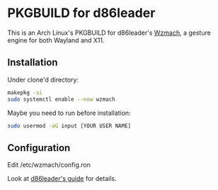 # PKGBUILD for d86leader

This is an Arch Linux's PKGBUILD for d86leader's [Wzmach](https://github.com/d86leader/wzmach), a gesture engine for both Wayland and X11.

## Installation

Under clone'd directory:

```sh
makepkg -si
sudo systemctl enable --now wzmach
```

Maybe you need to run before installation:

```sh
sudo usermod -aG input [YOUR USER NAME]
```

## Configuration

Edit /etc/wzmach/config.ron

Look at [d86leader's guide](https://github.com/d86leader/wzmach#configuration) for details.
